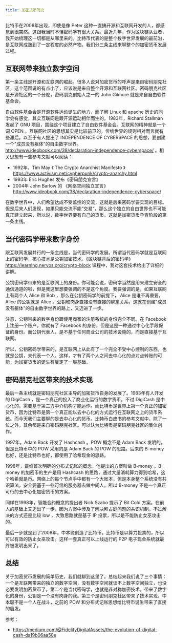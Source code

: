 ```yaml
---
title: 加密货币简史
---
```


比特币在2008年出现，即使是像 Peter 这种一直搞开源和互联网开发的人，都感觉到很突然。这跟我当时不懂密码学有很大关系。最近几年，作为区块链从业者，我开始梳理这一切都是从哪里来的。比特币代表的是整个数字世界发展的最前沿，是互联网成熟到了一定程度的必然产物。我们分三条主线来聊整个的加密货币发展过程。

## 互联网带来独立数字空间

第一条主线是开源和互联网的崛起。很多人说对加密货币的呼声是来自密码朋克社区，这个范围说的有点小了，应该说是来自整个开源和互联网社区。密码朋克社区是开源社区的一个分舵，密码朋克创始人之一的 John Gilmore 就是来自自由软件基金会。

自由软件基金会是开源软件运动诞生的地方，而了解 Linux 和 apache 历史的同学会有感觉，其实互联网是跟开源运动相伴而生的。1983年，Richard Stallman 发起了 GNU 项目，围绕这个项目建立了自由软件基金会。互联网的精神就是一个词 OPEN 。互联网社区的思想其实是比较前卫的，传统世界的规则相对而言就有些滞后。以至于有人提出了 INDEPENDENCE OF CYBERSPACE 的思想，要创建一个"成员没有躯体"的自由数字世界。 http://www.ideobook.com/38/declaration-independence-cyberspace/ 。相关思想有一些参考文献可以阅读：

- 1992年，Tim May 《 The Crypto Anarchist Manifesto
 》 https://www.activism.net/cypherpunk/crypto-anarchy.html
- 1993年 Eric Hughes 发布《密码朋克宣言》
- 2004年 John Barlow 的 《网络空间独立宣言》http://www.ideobook.com/38/declaration-independence-cyberspace/

在数字世界中，人们希望达成不受监控的交流，这就是后来密码学要实现的目标。但是后来人们发现，如果只能交流不能”交易“，那么这个独立的自由世界也不可能真正建立起来，所以说，数字世界要有自己的货币。这就是加密货币孕育阶段的第一条主线。

## 当代密码学带来数字身份

跟互联网发展并行的一条主线是，当代密码学的发展。所谓当代密码学就是互联网上的密码学，核心技术是公钥加密技术。《区块链背后的密码学》https://learning.nervos.org/crypto-block 课程中，我对这套技术给出了详细的讲解。

公钥密码学带来的是互联网上的身份。你可能会说，密码学当然是用来建立安全的通信通道的啦，但是我这里想要强调的不是这个角度。我要强调的是，如果互联网上有两个人 Alice 和 Bob ，那么在公钥密码学的前提下， Alice 是谁不再重要，Alice 的公钥就是 Alice 。公钥和肉身直接没有直接的绑定关系，这就在创建"成员没有躯体"的自由数字世界的路上，又迈进了一步。

注意，公钥带来的数字身份跟使用商家的注册系统的身份完全不同。在 Facebook 上注册一个账户，你就有了 Facebook 的身份，但是这是一种通过中心化手段保证的身份。而公钥代表人，是不基于任何商业公司的技术设施的，而是直接基于互联网。

所以，公钥密码学带来的，是互联网上从此有了一个完全不受中心控制的东西，也就是公钥，来代表一个人。这样，才有了两个人之间去中心化的点对点转账的可能，为加密货币的诞生有奠定了一层基础。

## 密码朋克社区带来的技术实现

最后一条主线就是密码朋克社区主导的加密货币自身的发展了。1983年有人开发的 DigiCash ，是一个真正的投入了商业化运行的数字货币。不过 DigiCash 是中心化的，需要基于第三方中介机构才能运作。而比特币是世界上第一个真正的加密货币，因为比特币是第一个真正能以去中心化的方式运行在互联网之上的货币系统。而今天我们主要聊的是去中心化的货币。比特币白皮书的参考文献中，除了一位之外，其余都是来自密码朋克社区。可以认为比特币是密码朋克社区的集体创作。

1997年，Adam Back 开发了 Hashcash 。POW 概念不是 Adam Back 发明的，但是比特币中的 POW 采用的是 Adam Back 的 POW 的思路。后来的 B-money 也好，还是比特币也好，都使用了哈希现金的思路。

1998年，戴维首次明确的分布式记账的概念。他提出的方案叫做 B-money 。B-money 的加密币的生产是用 Hashcash 的思路，通过大量消耗算力得到哈希，这个哈希就是币。网络上的每个节点手中都有一个大账本，但是本身整个系统没有共识算法，安全要基于一些可信的服务器去做中间人。所以 B-money 不是一个真正可行的去中心化加密货币的方案。

同样在1998年，智能合约概念的提出者 Nick Szabo 提示了 Bit Cold 方案。在前人的基础上又迈出了一步，因为方案中涉及了解决拜占庭问题的共识机制。不过解决的方式还是比较 low ，大致思路就是基于 IP 投票，所以是不能防止女巫攻击的。

最后一步就是到了2008年，中本聪创造了比特币，比特币是以算力投票的，所以可以有效的防止女巫攻击。这样一套真正可以上线运行的 P2P 电子现金系统就最终被发明出来了。

## 总结

关于加密货币发展的简单历史，我们就聊到这里了。总结起来我们说了三个事情：一个是互联网带来的独立的数字空间，没有数字空间就谈不上数字空间独立，也没必要发明加密货币了。第二个是当代密码学，也就是非对称加密技术，带来了数字化的身份，公钥是一个没有肉身的我。第三个是密码朋克社区带来了技术实现，中本聪不是一个人在战斗，之前的 POW 和分布式记账思想给比特币诞生带来了直接的启发。

参考：

- https://medium.com/@FidelityDigitalAssets/the-evolution-of-digital-cash-da19b06aa58e
